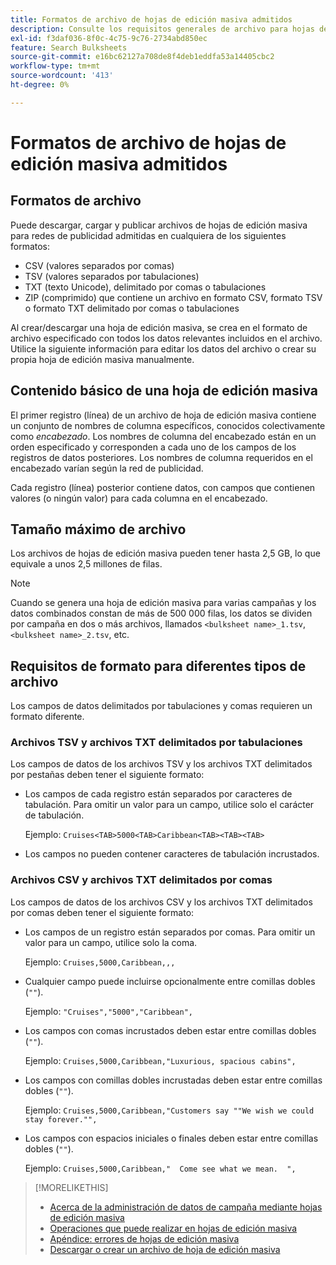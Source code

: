 ```yaml
---
title: Formatos de archivo de hojas de edición masiva admitidos
description: Consulte los requisitos generales de archivo para hojas de edición masiva.
exl-id: f3daf036-8f0c-4c75-9c76-2734abd850ec
feature: Search Bulksheets
source-git-commit: e16bc62127a708de8f4deb1eddfa53a14405cbc2
workflow-type: tm+mt
source-wordcount: '413'
ht-degree: 0%

---
```


# Formatos de archivo de hojas de edición masiva admitidos

## Formatos de archivo

Puede descargar, cargar y publicar archivos de hojas de edición masiva para redes de publicidad admitidas en cualquiera de los siguientes formatos:

* CSV (valores separados por comas)
* TSV (valores separados por tabulaciones)
* TXT (texto Unicode), delimitado por comas o tabulaciones
* ZIP (comprimido) que contiene un archivo en formato CSV, formato TSV o formato TXT delimitado por comas o tabulaciones

Al crear/descargar una hoja de edición masiva, se crea en el formato de archivo especificado con todos los datos relevantes incluidos en el archivo. Utilice la siguiente información para editar los datos del archivo o crear su propia hoja de edición masiva manualmente.

## Contenido básico de una hoja de edición masiva

El primer registro (línea) de un archivo de hoja de edición masiva contiene un conjunto de nombres de columna específicos, conocidos colectivamente como <i>encabezado</i>. Los nombres de columna del encabezado están en un orden especificado y corresponden a cada uno de los campos de los registros de datos posteriores. Los nombres de columna requeridos en el encabezado varían según la red de publicidad.

Cada registro (línea) posterior contiene datos, con campos que contienen valores (o ningún valor) para cada columna en el encabezado.

## Tamaño máximo de archivo

Los archivos de hojas de edición masiva pueden tener hasta 2,5 GB, lo que equivale a unos 2,5 millones de filas.

>[!NOTE]
>
>Cuando se genera una hoja de edición masiva para varias campañas y los datos combinados constan de más de 500 000 filas, los datos se dividen por campaña en dos o más archivos, llamados `<bulksheet name>_1.tsv`, `<bulksheet name>_2.tsv`, etc.

## Requisitos de formato para diferentes tipos de archivo

Los campos de datos delimitados por tabulaciones y comas requieren un formato diferente.

### Archivos TSV y archivos TXT delimitados por tabulaciones

Los campos de datos de los archivos TSV y los archivos TXT delimitados por pestañas deben tener el siguiente formato:

* Los campos de cada registro están separados por caracteres de tabulación. Para omitir un valor para un campo, utilice solo el carácter de tabulación.

  Ejemplo: `Cruises<TAB>5000<TAB>Caribbean<TAB><TAB><TAB>`

* Los campos no pueden contener caracteres de tabulación incrustados.

### Archivos CSV y archivos TXT delimitados por comas

Los campos de datos de los archivos CSV y los archivos TXT delimitados por comas deben tener el siguiente formato:

* Los campos de un registro están separados por comas. Para omitir un valor para un campo, utilice solo la coma.

  Ejemplo: `Cruises,5000,Caribbean,,,`

* Cualquier campo puede incluirse opcionalmente entre comillas dobles (`""`).

  Ejemplo: `"Cruises","5000","Caribbean",`

* Los campos con comas incrustados deben estar entre comillas dobles (`""`).

  Ejemplo: `Cruises,5000,Caribbean,"Luxurious, spacious cabins",`

* Los campos con comillas dobles incrustadas deben estar entre comillas dobles (`""`).

  Ejemplo: `Cruises,5000,Caribbean,"Customers say ""We wish we could stay forever."",`

* Los campos con espacios iniciales o finales deben estar entre comillas dobles (`""`).

  Ejemplo: `Cruises,5000,Caribbean,"  Come see what we mean.  ",`

>[!MORELIKETHIS]
>
>* [Acerca de la administración de datos de campaña mediante hojas de edición masiva](../bulksheet-about.md)
>* [Operaciones que puede realizar en hojas de edición masiva](bulksheet-operations.md)
>* [Apéndice: errores de hojas de edición masiva](../bulksheet-errors.md)
>* [Descargar o crear un archivo de hoja de edición masiva](../bulksheet-download.md)
